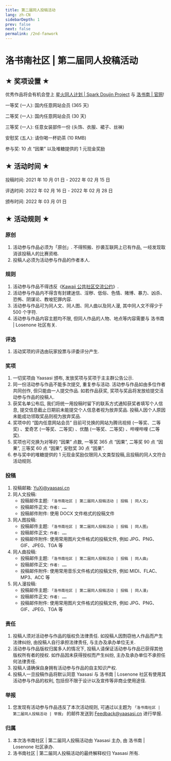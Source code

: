 ```yaml
---
title: 第二届同人投稿活动
lang: zh-CN
sidebarDepth: 1
prev: false
next: false
permalink: /2nd-fanwork
---
```


# 洛书南社区 | 第二届同人投稿活动

## ★ 奖项设置 ★

优秀作品将会有机会登上 [星火同人计划 | Spark Doujin Project](https://spark.yaasasi.cn/doujin) 与 [洛书南 | 官网](https://www.losenone.cn/)!

一等奖 (一人): 国内任意网站会员 (365 天)

二等奖 (一人): 国内任意网站会员 (30 天)

三等奖 (一人): 任意女装部件一份 (头饰、衣服、裙子、丝袜)

安慰奖 (五人): 请你喝一杯奶茶 (10 RMB)

参与奖: 10 点 “因果” 以及堆糖提供的 1 元现金奖励

## ★ 活动时间 ★

投稿时间: 2021 年 10 月 01 日 - 2022 年 02 月 15 日

评选时间: 2022 年 02 月 16 日 - 2022 年 02 月 28 日

颁布时间: 2022 年 03 月 01 日

## ★ 活动规则 ★

### 原创

1. 活动参与作品必须为「原创」. 不得照搬、抄袭互联网上已有作品, 一经发现取消该投稿人的比赛资格.
2. 投稿人必须为活动参与作品的作者本人.

### 规则

1. 活动参与作品不得违反《[Kawaii 公共社区交流公约](https://kawaii.yaasasi.cn/)》.
2. 活动参与作品内不得含有封建迷信、淫秽、低俗、色情、赌博、暴力、凶杀、恐怖、阴谋论、教唆犯罪内容.
3. 活动参与作品可为同人文、同人图、同人曲以及同人漫, 其中同人文不得少于 500 个字符.
4. 活动参与作品内容主题均不限, 但同人作品的人物、地点等内容需要与 洛书南 | Losenone 社区有关.

### 评选

1. 活动奖项的评选由玩家投票与评委评分产生.

### 奖项

1. 一切奖项由 Yaasasi 颁布, 发放奖项与奖项于主主群公告公示.
2. 同一份活动参与作品不能多次提交, 重复参与活动. 活动参与作品如由多位作者共同创作, 但只能由一人提交作品. 如若作品获奖, 奖项与奖品将发放给提交活动参与作品的投稿人.
3. 获奖名单公布后, 我们将统一用投稿时留下的联系方式通知获奖者填写个人信息, 提交信息截止日期前未能提交个人信息者视为放弃奖品. 投稿人因个人原因未能成功领取奖品则视为放弃奖品.
4. 奖项中的 “国内任意网站会员” 目前可兑换的网站为腾讯视频 (一等奖、二等奖) 、爱奇艺 (一等奖、二等奖) 、优酷 (一等奖、二等奖) 、哔哩哔哩 (二等奖).
5. 奖项也可兑换为对等的 “因果” 点数, 一等奖 365 点 “因果”, 二等奖 90 点 “因果”, 三等奖 60 点 “因果”, 安慰奖 30 点 “因果”.
6. 参与奖中的堆糖提供的 1 元现金奖励仅限同人文类型投稿,且投稿的同人文符合活动规则.

### 投稿

1. 投稿邮箱: [YuXi@yaasasi.cn](mailto:YuXi@yaasasi.cn)
2. 同人文投稿:
   - 投稿邮件主题: `「洛书南社区 | 第二届同人投稿活动 | 投稿 | 同人文」`
   - 投稿邮件正文: `作者: ……`
   - 投稿邮件附件: 使用 DOCX 文件格式的投稿文件
3. 同人图投稿:
   - 投稿邮件主题: `「洛书南社区 | 第二届同人投稿活动 | 投稿 | 同人图」`
   - 投稿邮件正文: `作者: ……`
   - 投稿邮件附件: 使用常用图片文件格式的投稿文件, 例如 JPG、PNG、GIF、JPEG、TGA 等
4. 同人曲投稿:
   - 投稿邮件主题: `「洛书南社区 | 第二届同人投稿活动 | 投稿 | 同人曲」`
   - 投稿邮件正文: `作者: ……`
   - 投稿邮件附件: 使用常用音乐文件格式的投稿文件, 例如 MIDI、FLAC、MP3、ACC 等
5. 同人漫投稿:
   - 投稿邮件主题: `「洛书南社区 | 第二届同人投稿活动 | 投稿 | 同人漫」`
   - 投稿邮件正文: `作者: ……`
   - 投稿邮件附件: 使用常用图片文件格式的投稿文件, 例如 JPG、PNG、GIF、JPEG、TGA 等

### 责任

1. 投稿人须对活动参与作品的版权负法律责任. 如投稿人因剽窃他人作品而产生法律纠纷, 由投稿人自行承担法律责任, 与主办及承办单位无关.
2. 活动参与作品版权归属多人的情况下, 投稿人请保证活动参与作品已获得其他版权所有者的授权. 如作品因未获得授权而产生纠纷, 主办及承办单位不承担任何法律责任.
3. 投稿人请确保自身拥有活动参与作品的自主知识产权.
4. 投稿人一旦投稿作品将默认同意 Yaasasi 与 洛书南 | Losenone 社区有使用其活动参与作品的权利, 包括但不限于设计以及宣传等非商业使用途径.

### 举报

1. 您发现有活动参与作品违反了本次活动规则, 可通过以主题为 `「洛书南社区 | 第二届同人投稿活动 | 举报」` 的邮件发送到 [Feedback@yaasasi.cn](mailto:Feedback@yaasasi.cn) 进行举报.

### 归属

1. 本次洛书南社区 | 第二届同人投稿活动由 Yaasasi 主办, 由 洛书南 | Losenone 社区承办.
2. 洛书南社区 | 第二届同人投稿活动的最终解释权归 Yaasasi 所有.

